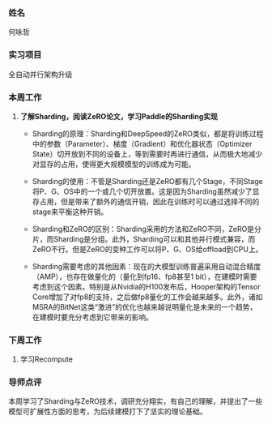 ### 姓名
何咏哲

### 实习项目
全自动并行架构升级

### 本周工作

1. **了解Sharding，阅读ZeRO论文，学习Paddle的Sharding实现**

   * Sharding的原理：Sharding和DeepSpeed的ZeRO类似，都是将训练过程中的参数（Parameter）、梯度（Gradient）和优化器状态（Optimizer State）切开放到不同的设备上，等到需要时再进行通信，从而极大地减少对显存的占用，使得更大规模模型的训练成为可能。
  
   * Sharding的使用：不管是Sharding还是ZeRO都有几个Stage，不同Stage将P、G、OS中的一个或几个切开放置。这是因为Sharding虽然减少了显存占用，但是带来了额外的通信开销，因此在训练时可以通过选择不同的stage来平衡这种开销。
  
   * Sharding和ZeRO的区别：Sharding采用的方法和ZeRO不同，ZeRO是分片，而Sharding是分组。此外，Sharding可以和其他并行模式兼容，而ZeRO不行。但是ZeRO的变种工作可以将P、G、OS给offload到CPU上。
  
   * Sharding需要考虑的其他因素：现在的大模型训练普遍采用自动混合精度（AMP），也存在做量化的（量化到fp16、fp8甚至1 bit），在建模时需要考虑到这个因素。特别是从Nvidia的H100发布后，Hooper架构的Tensor Core增加了对fp8的支持，之后做fp8量化的工作会越来越多。此外，诸如MSRA的BitNet这类“激进”的优化也越来越说明量化是未来的一个趋势，在建模时要充分考虑到它带来的影响。




### 下周工作

1. 学习Recompute

### 导师点评
本周学习了Sharding与ZeRO技术，调研充分翔实，有自己的理解，并提出了一些模型可扩展性方面的思考，为后续建模打下了坚实的理论基础。
